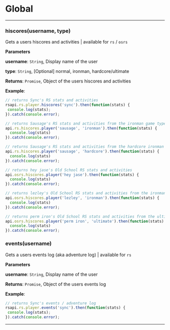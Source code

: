 # Global





* * *

### hiscores(username, type) 

Gets a users hiscores and activities | available for `rs` / `osrs`

**Parameters**

**username**: `String`, Display name of the user

**type**: `String`, [Optional] normal, ironman, hardcore/ultimate

**Returns**: `Promise`, Object of the users hiscores and activities

**Example**:
```js
// returns Sync's RS stats and activitiesrsapi.rs.player.hiscores('sync').then(function(stats) { console.log(stats);}).catch(console.error);// returns Sausage's RS stats and activities from the ironman game typeapi.rs.hiscores.player('sausage', 'ironman').then(function(stats) {  console.log(stats)}).catch(console.error);// returns Sausage's RS stats and activities from the hardcore ironman game typeapi.rs.hiscores.player('sausage', 'hardcore').then(function(stats) {  console.log(stats)}).catch(console.error);// returns hey jase's Old School RS stats and activitiesapi.osrs.hiscores.player('hey jase').then(function(stats) {  console.log(stats)}).catch(console.error);// returns lezley's Old School RS stats and activities from the ironman game typeapi.osrs.hiscores.player('lezley', 'ironman').then(function(stats) {  console.log(stats)}).catch(console.error);// returns perm iron's Old School RS stats and activities from the ultimate ironman game typeapi.osrs.hiscores.player('perm iron', 'ultimate').then(function(stats) {  console.log(stats)}).catch(console.error);
```


### events(username) 

Gets a users events log (aka adventure log) | available for `rs`

**Parameters**

**username**: `String`, Display name of the user

**Returns**: `Promise`, Object of the users events log

**Example**:
```js
// returns Sync's events / adventure logrsapi.rs.player.events('sync').then(function(stats) { console.log(stats);}).catch(console.error);
```



* * *










